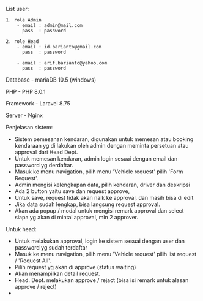 

List user:

    1. role Admin
        - email : admin@mail.com
          pass  : password
     
    2. role Head 
        - email : id.barianto@gmail.com
          pass  : password
          
        - email : arif.barianto@yahoo.com
          pass  : password
          
 
Database
    - mariaDB 10.5 (windows)
    
    
PHP
    - PHP 8.0.1
    
    
Framework
    - Laravel 8.75
    
    
Server
    - Nginx
    
    
    
Penjelasan sistem:
    
- Sistem pemesanan kendaran, digunakan untuk memesan atau booking kendaraan yg di lakukan oleh admin dengan meminta persetuan atau approval dari Head Dept.
- Untuk memesan kendaran, admin login sesuai dengan email dan password yg derdaftar.
- Masuk ke menu navigation, pilih menu 'Vehicle request' pilih 'Form Request'.
- Admin mengisi kelengkapan data, pilih kendaran, driver dan deskripsi
- Ada 2 button yaitu save dan request approve,
- Untuk save, request tidak akan naik ke approval, dan masih bisa di edit
- Jika data sudah lengkap, bisa langsung request approval.
- Akan ada popup / modal untuk mengisi remark approval dan select siapa yg akan di mintai approval, min 2 approver.

Untuk head:
- Untuk melakukan approval, login ke sistem sesuai dengan user dan password yg sudah terdaftar
- Masuk ke menu navigation, pilih menu 'Vehicle request' pilih list request / 'Request All'.
- Pilih request yg akan di approve (status waiting)
- Akan menampilkan detail request.
- Head. Dept. melakukan approve / rejact (bisa isi remark untuk alasan approve / reject)
- 






        
        

